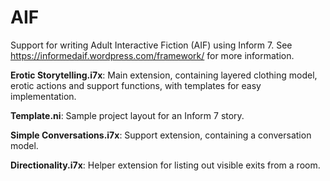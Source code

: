 # AIF
Support for writing Adult Interactive Fiction (AIF) using Inform 7.
See https://informedaif.wordpress.com/framework/ for more information.

**Erotic Storytelling.i7x**:
Main extension, containing layered clothing model, erotic actions and support functions, with templates for easy implementation.
  
**Template.ni**:
Sample project layout for an Inform 7 story.
  
**Simple Conversations.i7x**:
  Support extension, containing a conversation model.
  
**Directionality.i7x**:
Helper extension for listing out visible exits from a room.
